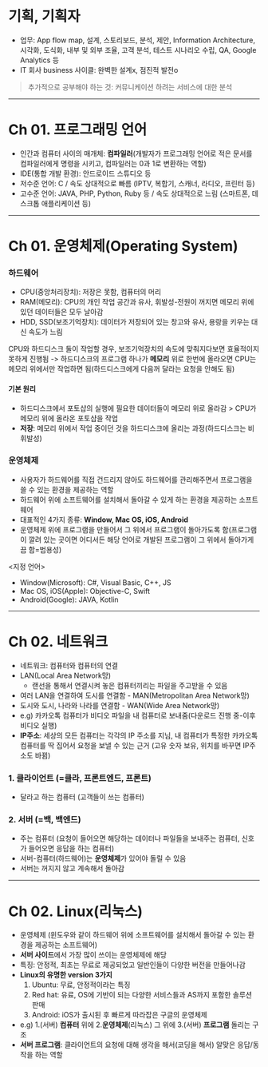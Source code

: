 # 기획, 기획자
- 업무: App flow map, 설계, 스토리보드, 분석, 제안, Information Architecture, 시각화, 도식화, 내부 및 외부 조율, 고객 분석, 테스트 시나리오 수립, QA, Google Analytics 등
- IT 회사 business 사이클: 완벽한 설계x, 점진적 발전o

>추가적으로 공부해야 하는 것:
커뮤니케이션 하려는 서비스에 대한 분석

---
# Ch 01. 프로그래밍 언어
- 인간과 컴퓨터 사이의 매개체: **컴파일러**(개발자가 프로그래밍 언어로 적은 문서를 컴파일러에게 명령을 시키고, 컴파일러는 0과 1로 변환하는 역할)
- IDE(통합 개발 환경): 안드로이드 스튜디오 등
- 저수준 언어: C / 속도 상대적으로 빠름 (IPTV, 복합기, 스캐너, 라디오, 프린터 등)
- 고수준 언어: JAVA, PHP, Python, Ruby 등 / 속도 상대적으로 느림 (스마트폰, 데스크톱 애플리케이션 등)
---
# Ch 01. 운영체제(Operating System)
### 하드웨어
- CPU(중앙처리장치): 저장은 못함, 컴퓨터의 머리
- RAM(메모리): CPU의 개인 작업 공간과 유사, 휘발성-전원이 꺼지면 메모리 위에 있던 데이터들은 모두 날아감
- HDD, SSD(보조기억장치): 데이터가 저장되어 있는 창고와 유사, 용랑을 키우는 대신 속도가 느림 

CPU와 하드디스크 둘이 작업할 경우, 보조기억장치의 속도에 맞춰지다보면 효율적이지 못하게 진행됨
-> 하드디스크의 프로그램 하나가 **메모리** 위로 한번에 올라오면 CPU는 메모리 위에서만 작업하면 됨(하드디스크에게 다음꺼 달라는 요청을 안해도 됨)

#### 기본 원리
- 하드디스크에서 포토샵의 실행에 필요한 데이터들이 메모리 위로 올라감 > CPU가 메모리 위에 올라온 포토샵을 작업
- **저장**: 메모리 위에서 작업 중이던 것을 하드디스크에 올리는 과정(하드디스크는 비휘발성)

### 운영체제
- 사용자가 하드웨어를 직접 건드리지 않아도 하드웨어를 관리해주면서 프로그램을 쓸 수 있는 환경을 제공하는 역할
- 하드웨어 위에 소프트웨어를 설치해서 돌아갈 수 있게 하는 환경을 제공하는 소프트웨어
- 대표적인 4가지 종류: **Window, Mac OS, iOS, Android** </br>
- 운영체제 위에 프로그램을 만들어서 그 위에서 프로그램이 돌아가도록 함(프로그램이 깔려 있는 곳이면 어디서든 해당 언어로 개발된 프로그램이 그 위에서 돌아가게끔 함=범용성)

<지정 언어>
- Window(Microsoft): C#, Visual Basic, C++, JS
- Mac OS, iOS(Apple): Objective-C, Swift 
- Android(Google): JAVA, Kotlin
---
# Ch 02. 네트워크
- 네트워크: 컴퓨터와 컴퓨터의 연결
- LAN(Local Area Network망)
  - 랜선을 통해서 연결시켜 놓은 컴퓨터끼리는 파일을 주고받을 수 있음
- 여러 LAN을 연결하여 도시를 연결함 - MAN(Metropolitan Area Network망)
- 도시와 도시, 나라와 나라를 연결함 - WAN(Wide Area Network망)
- e.g) 카카오톡 컴퓨터가 비디오 파일을 내 컴퓨터로 보내줌(다운로드 진행 중-이후 비디오 실행)
- **IP주소**: 세상의 모든 컴퓨터는 각각의 IP 주소를 지님, 내 컴퓨터가 특정한 카카오톡 컴퓨터를 딱 집어서 요청을 보낼 수 있는 근거 (고유 숫자 보유, 위치를 바꾸면 IP주소도 바뀜)

### 1. 클라이언트 (=클라, 프론트엔드, 프론트)
- 달라고 하는 컴퓨터 (고객들이 쓰는 컴퓨터)

### 2. 서버 (=백, 백엔드)
- 주는 컴퓨터 (요청이 들어오면 해당하는 데이터나 파일들을 보내주는 컴퓨터, 신호가 들어오면 응답을 하는 컴퓨터)
- 서버-컴퓨터(하드웨어)는 **운영체제**가 있어야 돌릴 수 있음
- 서버는 꺼지지 않고 계속해서 돌아감
---
# Ch 02. Linux(리눅스)
- 운영체제 (윈도우와 같이 하드웨어 위에 소프트웨어를 설치해서 돌아갈 수 있는 환경을 제공하는 소프트웨어)
- **서버 사이드**에서 가장 많이 쓰이는 운영체제에 해당
- 특징: 안정적, 최초는 무료로 제공되었고 일반인들이 다양한 버전을 만들어나감
- **Linux의 유명한 version 3가지**
  1) Ubuntu: 무료, 안정적이라는 특징
  2) Red hat: 유료, OS에 기반이 되는 다양한 서비스들과 AS까지 포함한 솔루션 판매
  3) Android: iOS가 출시된 후 빠르게 따라잡은 구글의 운영체제
- e.g) 1.(서버) **컴퓨터** 위에 2.**운영체제**(리눅스) 그 위에 3.(서버) **프로그램** 돌리는 구조
- **서버 프로그램**: 클라이언트의 요청에 대해 생각을 해서(코딩을 해서) 알맞은 응답/동작을 하는 역할
